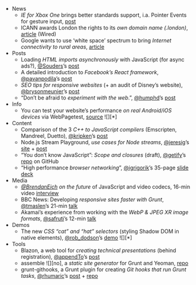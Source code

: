  - News
   - *IE for Xbox One* brings better standards support, i.a. Pointer Events for gesture input, [post](http://blogs.windows.com/ie/b/ie/archive/2013/11/15/ie-and-xbox-one-the-web-best-web-on-tv.aspx)
   - ICANN awards London the rights to its *own domain name (.london)*, [article](http://www.wired.co.uk/news/archive/2013-11/16/dot-london) (Wired)
   - Google wants to use ‘white space’ spectrum to bring *Internet connectivity to rural areas*, [article](http://cir.ca/news/google-embraces-white-space)
 - Posts
   - Loading *HTML imports asynchronously* with JavaScript (for async ads?), [@Souders]()’s [post](http://www.stevesouders.com/blog/2013/11/16/async-ads-with-html-imports/)
   - A detailed introduction to *Facebook’s React framework*, [@pavanpodila]()’s [post](http://dev.tutsplus.com/tutorials/intro-to-the-react-framework--net-35660)
   - *SEO tips for responsive websites* (+ an audit of Disney’s website), [@brysonmeunier]()’s [post](http://mobile.smashingmagazine.com/2013/11/15/seo-for-responsive-websites/)
   - “Don’t be afraid to *experiment with the web*.”, [@humphd]()’s [post](http://vocamus.net/dave/?p=1626)
 - Info
   - You can test your website’s performance *on real Android/iOS devices* via WebPagetest, [source](https://twitter.com/guypod/status/401374289443561472) ![][*]
 - Content
   - Comparison of the 3 *C++ to JavaScript compilers* (Emscripten, Mandreel, Duetto), [@kripken]()’s [post](http://mozakai.blogspot.com/2013/11/c-to-javascript-emscripten-mandreel-and.html)
   - Node.js Stream Playground, *use cases for Node streams*, [@jeresig]()’s [site](http://nodestreams.com/) + [post](http://ejohn.org/blog/node-js-stream-playground/)
   - “You don’t know JavaScript”: *Scope and closures* (draft), [@getify]()’s [repo](https://github.com/getify/You-Dont-Know-JS) on GitHub
   - “High performance *browser networking*”, [@igrigorik]()’s 35-page [slide deck](https://docs.google.com/presentation/d/1f2J_HrzMNvVHhsB3f7DKJFPl2N0Q_QR2ZEECWQu6oV8/present#slide=id.p19)
 - Media
   - *[@BrendanEich]() on the future* of JavaScript and video codecs, 16-min video [interview](http://comoyo.github.io/blog/2013/11/15/brandan-eich-on-the-future-of-javascript-and-video-codecs/)
   - BBC News: Developing *responsive sites faster with Grunt*, [@tmaslen]()’s 21-min [talk](http://www.youtube.com/watch?v=2U3joc9NaY4)
   - Akamai’s experience from working with the *WebP & JPEG XR image formats*, [@safruti]()’s 12-min [talk](http://www.youtube.com/watch?v=Y5ZOogjHpbk)
 - Demos
   - The new *CSS “cat” and “hat” selectors* (styling Shadow DOM in native elements), [@rob_dodson]()’s [demo](https://twitter.com/rob_dodson/status/401380855072829440) ![][*]
 - Tools
   - Blazon, a web tool for *creating technical presentations* (behind registration), [@appendTo]()’s [post](http://appendto.com/blog/2013/11/announcing-blazon/)
   - assemble ![][no], a *static site generator* for Grunt and Yeoman, [repo](https://github.com/assemble/assemble)
   - grunt-githooks, a Grunt plugin for creating *Git hooks that run Grunt tasks*, [@rhumaric]()’s [post](http://rhumaric.com/2013/11/introducing-grunt-githooks/) + [repo](https://github.com/rhumaric/grunt-githooks)

